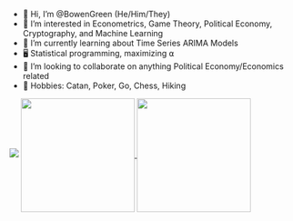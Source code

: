- 👋 Hi, I’m @BowenGreen (He/Him/They)
- 👀 I’m interested in Econometrics, Game Theory, Political Economy, Cryptography, and Machine Learning
- 🌲 I’m currently learning about Time Series ARIMA Models
- 🖥️ Statistical programming, maximizing ⍺
- 🧠 I’m looking to collaborate on anything Political Economy/Economics related
- 👾 Hobbies: Catan, Poker, Go, Chess, Hiking



<picture>
  <source
    srcset="https://github-readme-stats.vercel.app/api?username=anuraghazra&show_icons=true&theme=dark"
    media="(prefers-color-scheme: dark)"
  />
  <source
    srcset="https://github-readme-stats.vercel.app/api?username=anuraghazra&show_icons=true"
    media="(prefers-color-scheme: light), (prefers-color-scheme: no-preference)"
  />
  <img src="https://github-readme-stats.vercel.app/api?username=anuraghazra&show_icons=true" />
</picture>

<a href="https://github.com/BowenGreen/github-readme-stats">
  <picture>
    <source
      srcset="https://github-readme-stats.vercel.app/api?username=BowenGreen&rank_icon=github&theme=dark#gh-dark-mode-only&custom_title=Statistics&card_width=320"
      media="(prefers-color-scheme: dark)"
    />
    <source
      srcset="https://github-readme-stats.vercel.app/api?username=BowenGreen&rank_icon=github&theme=light&custom_title=Statistics&card_width=320"
      media="(prefers-color-scheme: light), (prefers-color-scheme: no-preference)"
    />
    <img height=200 align="center" src="https://github-readme-stats.vercel.app/api?username=BowenGreen&rank_icon=github&theme=dark#gh-dark-mode-only&custom_title=Statistics&card_width=320" />
  </picture>
</a>

<a href="https://github.com/NickCH-K/convoychat">
  <picture>
    <source
      srcset="https://github-readme-stats.vercel.app/api/top-langs?username=NickCH-K&theme=dark&layout=compact&hide_progress=true&langs_count=8&card_width=320"
      media="(prefers-color-scheme: dark)"
    />
    <source
      srcset="https://github-readme-stats.vercel.app/api/top-langs?username=NickCH-K&theme=light&layout=compact&hide_progress=true&langs_count=8&card_width=320"
      media="(prefers-color-scheme: light), (prefers-color-scheme: no-preference)"
    />
    <img height=200 align="center" src="https://github-readme-stats.vercel.app/api/top-langs?username=NickCH-K&theme=dark&layout=compact&hide_progress=true&langs_count=8&card_width=320" />
  </picture>
</a>






